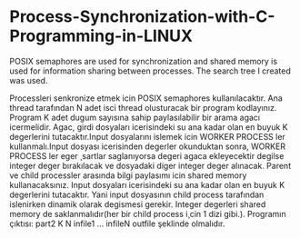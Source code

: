 # Process-Synchronization-with-C-Programming-in-LINUX
POSIX semaphores are used for synchronization and shared memory is used for information sharing between processes. The search tree I created was used.

Processleri senkronize etmek icin POSIX semaphores kullanılacaktır.
Ana thread tarafından N adet isci thread olusturacak bir program kodlayınız. Program K adet dugum sayısına sahip paylasılabilir bir arama agacı icermelidir. Agac, girdi dosyaları icerisindeki su ana kadar olan en buyuk K degerlerini tutacaktır.Input dosyalarını islemek icin WORKER PROCESS ler kullanmalı.Input dosyası icerisinden degerler okunduktan sonra, WORKER PROCESS ler eger ¸sartlar saglanıyorsa degeri agaca ekleyecektir degilse integer deger bırakılacak ve dosyadaki diger integer deger alınacak. Parent ve child processler arasında bilgi paylasımı icin shared memory kullanacaksınız. Input dosyaları icerisindeki su ana kadar olan en buyuk K degerlerini tutacaktır. Yani input dosyasının child process tarafından islenirken dinamik olarak degismesi gerekir. Integer degerleri shared
memory de saklanmalıdır(her bir child process i¸cin 1 dizi gibi.).
Programın çıktısı: part2 K N infile1 ... infileN outfile şeklinde olmalıdır.
